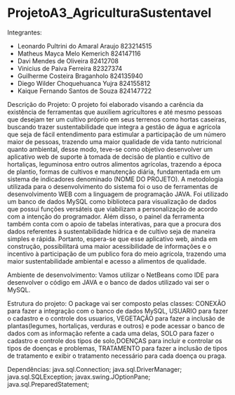 # ProjetoA3_AgriculturaSustentavel
Integrantes:
- Leonardo Pultrini do Amaral Araujo  823214515
- Matheus Mayca Melo Kemerich  824147116
- Davi Mendes de Oliveira  82412708
- Vinicius de Paiva Ferreira  82327374
- Guilherme Costeira Braganholo  824135940
- Diego Wilder Choquehuanca Yujra  824155812
- Kaique Fernando Santos de Souza  824147722

Descrição do Projeto:
O projeto foi elaborado visando a carência da existência de ferramentas que auxiliem agricultores e até mesmo pessoas que desejam ter um cultivo próprio em seus terrenos como hortas caseiras, buscando trazer sustentabilidade  que integra a gestão de água e agrícola que seja de fácil entendimento para estimular a participação de um número maior de pessoas,  trazendo uma maior qualidade de vida tanto nutricional quanto ambiental, desse modo, teve-se como objetivo desenvolver um aplicativo web de suporte à tomada de decisão de plantio e cultivo de hortaliças, leguminosa entro outros alimentos agrícolas, trazendo  a época de plantio, formas de cultivos e manutenção diária, fundamentada em um sistema de indicadores denominado (NOME DO PROJETO). A metodologia utilizada para o desenvolvimento do sistema foi o uso de ferramentas de desenvolvimento WEB com a linguagem de programação JAVA. Foi utilizado um banco de dados MySQL como biblioteca para visualização de dados que possui funções versáteis que viabilizam a personalização de acordo com a intenção do programador. Além disso, o painel da ferramenta também conta com o apoio de tabelas interativas, para que a procura dos dados referentes à sustentabilidade hídrica e de cultivo seja de maneira simples e rápida. Portanto, espera-se que esse aplicativo web, ainda em construção, possibilitará uma maior acessibilidade de informações e o incentivo à participação de um publico fora do meio agrícola, trazendo uma maior sustentabilidade ambiental e acesso a alimentos de qualidade.

Ambiente de desenvolvimento:
Vamos utilizar o NetBeans como IDE para desenvolver o código em JAVA e o banco de dados utilizado vai ser o MySQL.

Estrutura do projeto: 
O package vai ser composto pelas classes: CONEXÃO para fazer a integração com o banco de dados MySQL, USUARIO para fazer o cadastro e o controle dos usuarios, VEGETAÇÃO para fazer a inclusão de plantas(legumes, hortaliças, verduras e outros) e pode acessar o banco de dados com as informação refente a cada uma delas, SOLO para fazer o cadastro e controle dos tipos de solo,DOENÇAS para incluir e controlar os tipos de doenças e problemas, TRATAMENTO para fazer a inclusão de tipos de tratamento e exibir o tratamento necessário para cada doença ou praga.

Dependências:
java.sql.Connection;
java.sql.DriverManager;
java.sql.SQLException;
javax.swing.JOptionPane;
java.sql.PreparedStatement;

